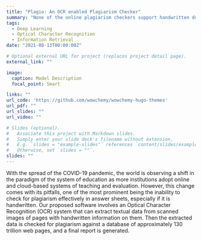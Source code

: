 ```yaml
---
title: "Plagio: An OCR enabled Plagiarism Checker"
summary: "None of the online plagiarism checkers support handwritten documents. This project aims to fill that void by deploying a model that supports OCR."
tags:
  - Deep Learning
  - Optical Character Recognition
  - Information Retrieval
date: "2021-08-13T00:00:00Z"

# Optional external URL for project (replaces project detail page).
external_link: ""

image:
  caption: Model Description
  focal_point: Smart

links: ""
url_code: 'https://github.com/wowchemy/wowchemy-hugo-themes'
url_pdf: ""
url_slides: ""
url_video: ""

# Slides (optional).
#   Associate this project with Markdown slides.
#   Simply enter your slide deck's filename without extension.
#   E.g. `slides = "example-slides"` references `content/slides/example-slides.md`.
#   Otherwise, set `slides = ""`.
slides: ""
---
```


With the spread of the COVID-19 pandemic, the world is observing a shift in the paradigm of the system of education as more institutions adopt online and cloud-based systems of teaching and evaluation. However, this change comes with its pitfalls, one of the most prominent being the inability to check for plagiarism effectively in answer sheets, especially if it is handwritten. Our proposed software involves an Optical Character Recognition (OCR) system that can extract textual data from scanned images of pages with handwritten information on them. Then the extracted data is checked for plagiarism against a database of approximately 130 trillion web pages, and a final report is generated.
